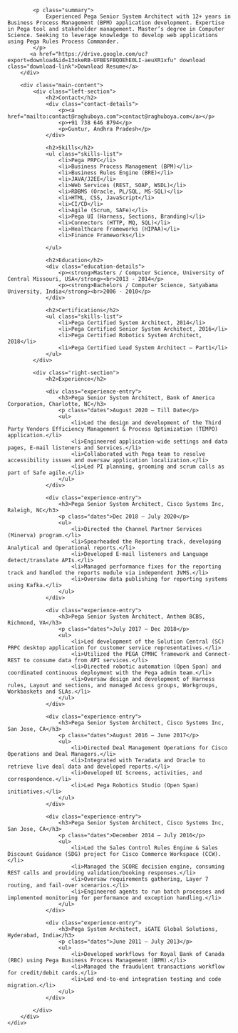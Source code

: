 <html>

<head>
    <meta charset="UTF-8">
    <meta name="viewport" content="width=device-width, initial-scale=1.0">
    <title>Raghu Boya - Resume</title>
    <link rel="stylesheet" href="cvstyle.css" />
    <script>
        if (window.location.protocol === "http:") {
            window.location.href =
                "https:" +
                window.location.href.substring(window.location.protocol.length)
        }
    </script>
    <meta name="viewport" content="width=device-width" />
    <link rel="icon" href="favicon.ico" type="image/x-icon" />
    <link rel="apple-touch-icon" sizes="180x180" href="apple-touch-icon.png" />
    <link rel="icon" type="image/png" sizes="32x32" href="favicon-96x96.png" />
    <link rel="icon" type="image/png" sizes="16x16" href="favicon-16x16.png" />
    <link rel="manifest" href="site.webmanifest" />
    <meta name="msapplication-TileColor" content="#da532c" />

</head>

<body>
    <div class="resume-container">
        <div class="top-section">

            <p class="summary">
                Experienced Pega Senior System Architect with 12+ years in Business Process Management (BPM) application development. Expertise in Pega tool and stakeholder management. Master’s degree in Computer Science. Seeking to leverage knowledge to develop web applications using Pega Rules Process Commander.
            </p>
           <a href="https://drive.google.com/uc?export=download&id=13xkeRB-UFBESFBQOEhE0LI-aeuXR1xfu" download class="download-link">Download Resume</a>
        </div>

        <div class="main-content">
            <div class="left-section">
                <h2>Contact</h2>
                <div class="contact-details">
                    <p><a href="mailto:contact@raghuboya.com">contact@raghuboya.com</a></p>
                    <p>+91 738 646 8794</p>
                    <p>Guntur, Andhra Pradesh</p>
                </div>

                <h2>Skills</h2>
                <ul class="skills-list">
                    <li>Pega PRPC</li>
                    <li>Business Process Management (BPM)</li>
                    <li>Business Rules Engine (BRE)</li>
                    <li>JAVA/J2EE</li>
                    <li>Web Services (REST, SOAP, WSDL)</li>
                    <li>RDBMS (Oracle, PL/SQL, MS-SQL)</li>
                    <li>HTML, CSS, JavaScript</li>
                    <li>CI/CD</li>
                    <li>Agile (Scrum, SAFe)</li>
                    <li>Pega UI (Harness, Sections, Branding)</li>
                    <li>Connectors (HTTP, MQ, SQL)</li>
                    <li>Healthcare Frameworks (HIPAA)</li>
                    <li>Finance Frameworks</li>

                </ul>

                <h2>Education</h2>
                <div class="education-details">
                    <p><strong>Masters / Computer Science, University of Central Missouri, USA</strong><br>2013 - 2014</p>
                    <p><strong>Bachelors / Computer Science, Satyabama University, India</strong><br>2006 - 2010</p>
                </div>

                <h2>Certifications</h2>
                <ul class="skills-list">
                    <li>Pega Certified System Architect, 2014</li>
                    <li>Pega Certified Senior System Architect, 2016</li>
                    <li>Pega Certified Robotics System Architect, 2018</li>
                    <li>Pega Certified Lead System Architect – Part1</li>
                </ul>
            </div>

            <div class="right-section">
                <h2>Experience</h2>

                <div class="experience-entry">
                    <h3>Pega Senior System Architect, Bank of America Corporation, Charlotte, NC</h3>
                    <p class="dates">August 2020 – Till Date</p>
                    <ul>
                        <li>Led the design and development of the Third Party Vendors Efficiency Management & Process Optimization (TEMPO) application.</li>
                        <li>Engineered application-wide settings and data pages, E-mail listeners and Services.</li>
                        <li>Collaborated with Pega team to resolve accessibility issues and oversaw application localization.</li>
                        <li>Led PI planning, grooming and scrum calls as part of Safe agile.</li>
                    </ul>
                </div>

                <div class="experience-entry">
                    <h3>Pega Senior System Architect, Cisco Systems Inc, Raleigh, NC</h3>
                    <p class="dates">Dec 2018 – July 2020</p>
                    <ul>
                        <li>Directed the Channel Partner Services (Minerva) program.</li>
                        <li>Spearheaded the Reporting track, developing Analytical and Operational reports.</li>
                        <li>Developed E-mail listeners and Language detect/translate APIs.</li>
                        <li>Managed performance fixes for the reporting track and handled the reports module via independent JVMS.</li>
                        <li>Oversaw data publishing for reporting systems using Kafka.</li>
                    </ul>
                </div>

                <div class="experience-entry">
                    <h3>Pega Senior System Architect, Anthem BCBS, Richmond, VA</h3>
                    <p class="dates">July 2017 – Dec 2018</p>
                    <ul>
                        <li>Led development of the Solution Central (SC) PRPC desktop application for customer service representatives.</li>
                        <li>Utilized the PEGA CPMHC framework and Connect-REST to consume data from API services.</li>
                        <li>Directed robotic automation (Open Span) and coordinated continuous deployment with the Pega admin team.</li>
                        <li>Oversaw design and development of Harness rules, Layout and sections, and managed Access groups, Workgroups, Workbaskets and SLAs.</li>
                    </ul>
                </div>

                <div class="experience-entry">
                    <h3>Pega Senior System Architect, Cisco Systems Inc, San Jose, CA</h3>
                    <p class="dates">August 2016 – June 2017</p>
                    <ul>
                        <li>Directed Deal Management Operations for Cisco Operations and Deal Managers.</li>
                        <li>Integrated with Teradata and Oracle to retrieve live deal data and developed reports.</li>
                        <li>Developed UI Screens, activities, and correspondence.</li>
                        <li>Led Pega Robotics Studio (Open Span) initiatives.</li>
                    </ul>
                </div>

                <div class="experience-entry">
                    <h3>Pega Senior System Architect, Cisco Systems Inc, San Jose, CA</h3>
                    <p class="dates">December 2014 – July 2016</p>
                    <ul>
                        <li>Led the Sales Control Rules Engine & Sales Discount Guidance (SDG) project for Cisco Commerce Workspace (CCW).</li>
                        <li>Managed the SCORE decision engine, consuming REST calls and providing validation/booking responses.</li>
                        <li>Oversaw requirements gathering, Layer 7 routing, and fail-over scenarios.</li>
                        <li>Engineered agents to run batch processes and implemented monitoring for performance and exception handling.</li>
                    </ul>
                </div>

                <div class="experience-entry">
                    <h3>Pega System Architect, iGATE Global Solutions, Hyderabad, India</h3>
                    <p class="dates">June 2011 – July 2013</p>
                    <ul>
                        <li>Developed workflows for Royal Bank of Canada (RBC) using Pega Business Process Management (BPM).</li>
                        <li>Managed the fraudulent transactions workflow for credit/debit cards.</li>
                        <li>Led end-to-end integration testing and code migration.</li>
                    </ul>
                </div>

            </div>
        </div>
    </div>

</body>

</html>
